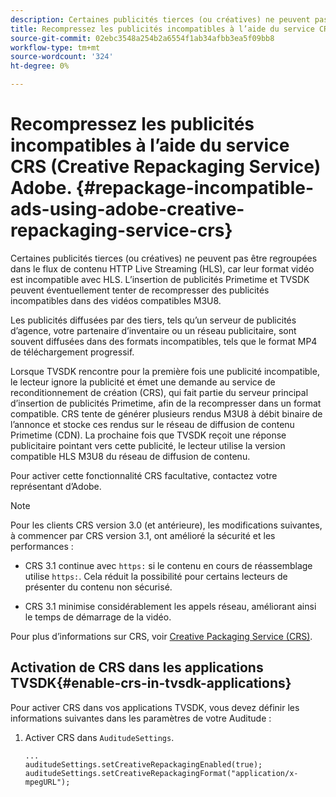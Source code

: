 ```yaml
---
description: Certaines publicités tierces (ou créatives) ne peuvent pas être regroupées dans le flux de contenu HTTP Live Streaming (HLS), car leur format vidéo est incompatible avec HLS. L’insertion de publicités Primetime et TVSDK peuvent éventuellement tenter de recompresser des publicités incompatibles dans des vidéos compatibles M3U8.
title: Recompressez les publicités incompatibles à l’aide du service CRS (Creative Repackaging Service) Adobe.
source-git-commit: 02ebc3548a254b2a6554f1ab34afbb3ea5f09bb8
workflow-type: tm+mt
source-wordcount: '324'
ht-degree: 0%

---
```


# Recompressez les publicités incompatibles à l’aide du service CRS (Creative Repackaging Service) Adobe. {#repackage-incompatible-ads-using-adobe-creative-repackaging-service-crs}

Certaines publicités tierces (ou créatives) ne peuvent pas être regroupées dans le flux de contenu HTTP Live Streaming (HLS), car leur format vidéo est incompatible avec HLS. L’insertion de publicités Primetime et TVSDK peuvent éventuellement tenter de recompresser des publicités incompatibles dans des vidéos compatibles M3U8.

Les publicités diffusées par des tiers, tels qu’un serveur de publicités d’agence, votre partenaire d’inventaire ou un réseau publicitaire, sont souvent diffusées dans des formats incompatibles, tels que le format MP4 de téléchargement progressif.

Lorsque TVSDK rencontre pour la première fois une publicité incompatible, le lecteur ignore la publicité et émet une demande au service de reconditionnement de création (CRS), qui fait partie du serveur principal d’insertion de publicités Primetime, afin de la recompresser dans un format compatible. CRS tente de générer plusieurs rendus M3U8 à débit binaire de l’annonce et stocke ces rendus sur le réseau de diffusion de contenu Primetime (CDN). La prochaine fois que TVSDK reçoit une réponse publicitaire pointant vers cette publicité, le lecteur utilise la version compatible HLS M3U8 du réseau de diffusion de contenu.

Pour activer cette fonctionnalité CRS facultative, contactez votre représentant d’Adobe.

>[!NOTE]
>
>Pour les clients CRS version 3.0 (et antérieure), les modifications suivantes, à commencer par CRS version 3.1, ont amélioré la sécurité et les performances :
>
>* CRS 3.1 continue avec `https:` si le contenu en cours de réassemblage utilise `https:`. Cela réduit la possibilité pour certains lecteurs de présenter du contenu non sécurisé.
>
>* CRS 3.1 minimise considérablement les appels réseau, améliorant ainsi le temps de démarrage de la vidéo.
>

Pour plus d’informations sur CRS, voir [Creative Packaging Service (CRS)](https://helpx.adobe.com/content/dam/help/en/primetime/drm/drm_certificate_enrollment.pdf).

## Activation de CRS dans les applications TVSDK{#enable-crs-in-tvsdk-applications}

Pour activer CRS dans vos applications TVSDK, vous devez définir les informations suivantes dans les paramètres de votre Auditude :

1. Activer CRS dans `AuditudeSettings`.

   ```
   ... 
   auditudeSettings.setCreativeRepackagingEnabled(true); 
   auditudeSettings.setCreativeRepackagingFormat("application/x-mpegURL"); 
   ```

